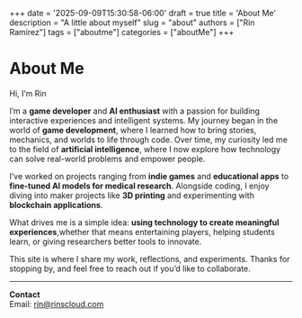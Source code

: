 +++
date = '2025-09-09T15:30:58-06:00'
draft = true
title = 'About Me'
description = "A little about myself"
slug = "about"
authors = ["Rin Ramírez"]
tags = ["aboutme"]
categories = ["aboutMe"]
+++

# About Me

Hi, I’m Rin 

I’m a **game developer** and **AI enthusiast** with a passion for building interactive experiences and intelligent systems. My journey began in the world of **game development**, where I learned how to bring stories, mechanics, and worlds to life through code. Over time, my curiosity led me to the field of **artificial intelligence**, where I now explore how technology can solve real-world problems and empower people.  

I’ve worked on projects ranging from **indie games** and **educational apps** to **fine-tuned AI models for medical research**. Alongside coding, I enjoy diving into maker projects like **3D printing** and experimenting with **blockchain applications**.  

What drives me is a simple idea: **using technology to create meaningful experiences**,whether that means entertaining players, helping students learn, or giving researchers better tools to innovate.  

This site is where I share my work, reflections, and experiments. Thanks for stopping by, and feel free to reach out if you’d like to collaborate. 

---

**Contact**  
Email: [rin@rinscloud.com](mailto:rin@rinscloud.com)
